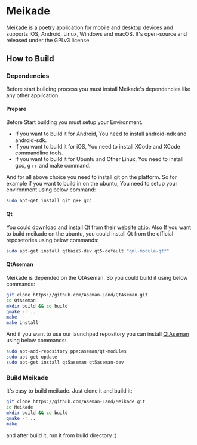 Meikade
=======

Meikade is a poetry application for mobile and desktop devices and supports iOS, Android, Linux, Windows and macOS. It's open-source and released under the GPLv3 license.

## How to Build

### Dependencies

Before start building process you must install Meikade's dependencies like any other application.

#### Prepare

Before Start building you must setup your Environment.

- If you want to build it for Android, You need to install android-ndk and android-sdk.
- If you want to build it for iOS, You need to install XCode and XCode commandline tools.
- If you want to build it for Ubuntu and Other Linux, You need  to install gcc, g++ and make command.

And for all above choice you need to install git on the platform. So for example if you want to build in on the ubuntu, You need to setup your environment using below command:

```bash
sudo apt-get install git g++ gcc
```

#### Qt
You could download and install Qt from their website [qt.io](). Also If you want to build meikade on the ubuntu, you could install Qt from the official reposetories using below commands:

```bash
sudo apt-get install qtbase5-dev qt5-default "qml-module-qt*"
```

#### QtAseman

Meikade is depended on the QtAseman. So you could build it using below commands:

```bash
git clone https://github.com/Aseman-Land/QtAseman.git
cd QtAseman
mkdir build && cd build
qmake -r ..
make
make install
```

And if you want to use our launchpad repository you can install [QtAseman](https://github.com/Aseman-Land/QtAseman) using below commands:

```bash
sudo apt-add-repository ppa:aseman/qt-modules
sudo apt-get update
sudo apt-get install qt5aseman qt5aseman-dev
```

### Build Meikade

It's easy to build meikade. Just clone it and build it:

```bash
git clone https://github.com/Aseman-Land/Meikade.git
cd Meikade
mkdir build && cd build
qmake -r ..
make
```

and after build it, run it from build directory :)
